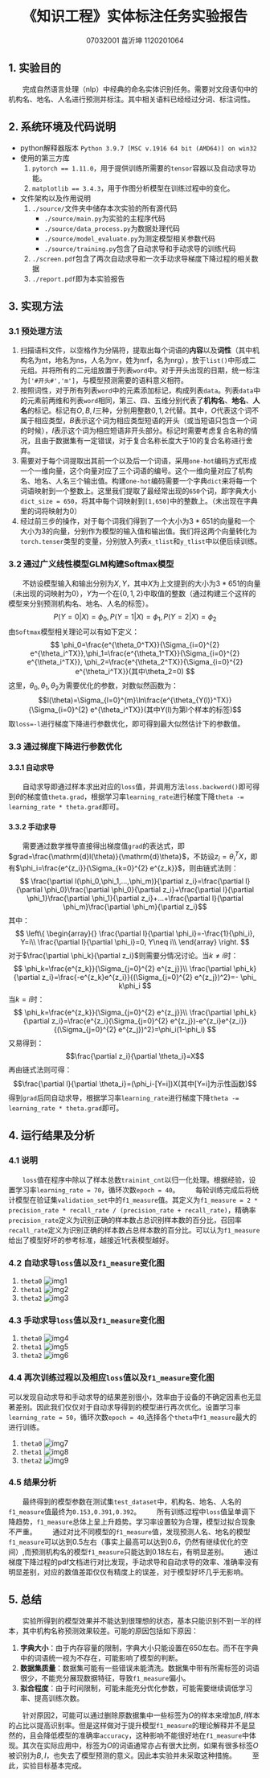 <h1 align = "center">《知识工程》实体标注任务实验报告</h1>
<p align = "center">07032001 苗沂坤 1120201064</p>

## 1. 实验目的
&emsp;&emsp;完成自然语言处理（nlp）中经典的命名实体识别任务。需要对文段语句中的机构名、地名、人名进行预测并标注。其中相关语料已经经过分词、标注词性。

## 2. 系统环境及代码说明
* python解释器版本
`Python 3.9.7 [MSC v.1916 64 bit (AMD64)] on win32`
* 使用的第三方库
  1. `pytorch == 1.11.0`，用于提供训练所需要的`tensor`容器以及自动求导功能。
  2. `matplotlib == 3.4.3`，用于作图分析模型在训练过程中的变化。
* 文件架构以及作用说明
  1. `./source/`文件夹中储存本次实验的所有源代码
     - `./source/main.py`为实验的主程序代码
     - `./source/data_process.py`为数据处理代码
     - `./source/model_evaluate.py`为测定模型相关参数代码
     - `./source/training.py`包含了自动求导和手动求导的训练代码
  2. `./screen.pdf`包含了两次自动求导和一次手动求导梯度下降过程的相关数据
  3. `./report.pdf`即为本实验报告
## 3. 实现方法
### 3.1 预处理方法
1. 扫描语料文件，以空格作为分隔符，提取出每个词语的**内容**以及**词性**（其中机构名为nt，地名为ns，人名为nr，姓为nrf，名为nrg），放于`list()`中形成二元组。并将所有的二元组放置于列表`word`中。对于开头出现的日期，统一标注为`['#开头#','m']`，与模型预测需要的语料意义相符。
2. 按照词性，对于所有列表`word`中的元素添加标记，构成列表`data`。列表`data`中的元素前两维和列表`word`相同，第三、四、五维分别代表了**机构名**、**地名**、**人名**的标记。标记有$O,B,I$三种，分别用整数$0,1,2$代替。其中，$O$代表这个词不属于相应类型，$B$表示这个词为相应类型短语的开头（或当短语只包含一个词的时候），$I$表示这个词为相应短语非开头部分。标记时需要考虑复合名称的情况，且由于数据集有一定错误，对于复合名称长度大于10的复合名称进行舍弃。
3. 需要对于每个词提取出其前一个以及后一个词语，采用`one-hot`编码方式形成一个一维向量，这个向量对应了三个词语的编号。这个一维向量对应了机构名、地名、人名三个输出值。构建`one-hot`编码需要一个字典`dict`来将每一个词语映射到一个整数上。这里我们提取了最经常出现的`650`个词，即字典大小`dict_size = 650`，将其中每个词映射到`[1,650]`中的整数上。（未出现在字典里的词将映射为$0$）
4. 经过前三步的操作，对于每个词我们得到了一个大小为$3*651$的向量和一个大小为$3$的向量，分别作为模型的输入值和输出值。我们将这两个向量转化为`torch.tenser`类型的变量，分别放入列表`x_tlist`和`y_tlist`中以便后续训练。

### 3.2 通过广义线性模型GLM构建Softmax模型
&emsp;&emsp;不妨设模型输入和输出分别为$X,Y$，其中$X$为上文提到的大小为$3*651$的向量（未出现的词映射为0），$Y$为一个在$\left \{ 0, 1, 2 \right \}$中取值的整数（通过构建三个这样的模型来分别预测机构名、地名、人名的标签）。
$$ P(Y=0|X)=\phi_0,P(Y=1|X)=\phi_1,P(Y=2|X)=\phi_2$$
由`Softmax`模型相关理论可以有如下定义：
$$
\phi_0=\frac{e^{\theta_0^TX}}{\Sigma_{i=0}^{2} e^{\theta_i^TX}},\phi_1=\frac{e^{\theta_1^TX}}{\Sigma_{i=0}^{2} e^{\theta_i^TX}},
\phi_2=\frac{e^{\theta_2^TX}}{\Sigma_{i=0}^{2} e^{\theta_i^TX}}(其中\theta_2=0)
$$
这里，$\theta_0,\theta_1,\theta_2$为需要优化的参数，对数似然函数为：
$$l(\theta)=\Sigma_{l=0}^{m}\ln\frac{e^{\theta_{Y(l)}^TX}}{\Sigma_{i=0}^{2} e^{\theta_i^TX}}(其中Y(l)为第l个样本的标签)$$
取`loss=-l`进行梯度下降进行参数优化，即可得到最大似然估计下的参数值。
### 3.3 通过梯度下降进行参数优化
#### 3.3.1 自动求导
&emsp;&emsp;自动求导即通过样本求出对应的`loss`值，并调用方法`loss.backword()`即可得到$\theta$的梯度值`theta.grad`，根据学习率`learning_rate`进行梯度下降`theta -= learning_rate * theta.grad`即可。
#### 3.3.2 手动求导
&emsp;&emsp;需要通过数学推导直接得出梯度值`grad`的表达式，即$grad=\frac{\mathrm{d}l(\theta)}{\mathrm{d}\theta}$，不妨设$z_i=\theta_i^TX$，即有$\phi_i=\frac{e^{z_i}}{\Sigma_{k=0}^{2} e^{z_k}}$，则由链式法则：
$$
\frac{\partial l(\phi_0,\phi_1,...,\phi_m)}{\partial z_i}=\frac{\partial l}{\partial \phi_0}\frac{\partial \phi_0}{\partial z_i}+\frac{\partial l}{\partial \phi_1}\frac{\partial \phi_1}{\partial z_i}+...+\frac{\partial l}{\partial \phi_m}\frac{\partial \phi_m}{\partial z_i}$$
其中：
$$
\left\{
  \begin{array}{}  
             \frac{\partial l}{\partial \phi_i}=-\frac{1}{\phi_i}, Y=i\\  
             \frac{\partial l}{\partial \phi_i}=0, Y\neq i\\  
  \end{array} 
\right.
$$
对于$\frac{\partial \phi_k}{\partial z_i}$则需要分情况讨论。当$k\neq i$时：
$$
\phi_k=\frac{e^{z_k}}{\Sigma_{j=0}^{2} e^{z_j}}\\
\frac{\partial \phi_k}{\partial z_i}=\frac{-e^{z_k}e^{z_i}}{(\Sigma_{j=0}^{2} e^{z_j})^2}=- \phi_ k\phi_i
$$
当$k=i$时：
$$
\phi_k=\frac{e^{z_k}}{\Sigma_{j=0}^{2} e^{z_j}}\\
\frac{\partial \phi_k}{\partial z_i}=\frac{e^{z_i}(\Sigma_{j=0}^{2} e^{z_j})-e^{z_i}e^{z_i}}{(\Sigma_{j=0}^{2} e^{z_j})^2}=\phi_i(1-\phi_i)
$$
又易得到：
$$\frac{\partial z_i}{\partial \theta_i}=X$$
再由链式法则可得：
$$\frac{\partial l}{\partial \theta_i}=(\phi_i-[Y=i])X(其中[Y=i]为示性函数)$$
得到`grad`后同自动求导，根据学习率`learning_rate`进行梯度下降`theta -= learning_rate * theta.grad`即可。
## 4. 运行结果及分析
### 4.1 说明
&emsp;&emsp;`loss`值在程序中除以了样本总数`trainint_cnt`以归一化处理。根据经验，设置学习率`learning_rate = 70`，循环次数`epoch = 40`。
&emsp;&emsp;每轮训练完成后将统计模型在验证集`validation_set`中的`f1_measure`值。其定义为`f1_measure = 2 * precision_rate * recall_rate / (precision_rate + recall_rate)`，精确率`precision_rate`定义为识别正确的样本数占总识别样本数的百分比，召回率`recall_rate`定义为识别正确的样本数占总样本数的百分比。可以认为`f1_measure`给出了模型好坏的参考标准，越接近$1$代表模型越好。
### 4.2 自动求导`loss`值以及`f1_measure`变化图
1. `theta0`
![img1](auto0_theta0.png)
2. `theta1`
![img2](auto0_theta1.png)
3. `theta2`
![img3](auto0_theta2.png)
### 4.3 手动求导`loss`值以及`f1_measure`变化图
1. `theta0`
![img4](manual0_theta0.png)
2. `theta1`
![img5](manual0_theta1.png)
3. `theta2`
![img6](manual0_theta2.png)
### 4.4 再次训练过程以及相应`loss`值以及`f1_measure`变化图
可以发现自动求导和手动求导的结果差别很小，效率由于设备的不确定因素也无显著差别。因此我们仅仅对于自动求导得到的模型进行再次优化。设置学习率`learning_rate = 50`，循环次数`epoch = 40`,选择各个`theta`中`f1_measure`最大的进行训练。
1. `theta0`
![img7](auto1_theta0.png)
2. `theta1`
![img8](auto1_theta1.png)
3. `theta2`
![img9](auto1_theta2.png)
### 4.5 结果分析
&emsp;&emsp;最终得到的模型参数在测试集`test_dataset`中，机构名、地名、人名的`f1_measure`值最终为`0.153,0.391,0.392`。
&emsp;&emsp;所有训练过程中`loss`值呈单调下降趋势，`f1_measure`总体上呈上升趋势。学习率设置较为合理，模型过拟合现象不严重。
&emsp;&emsp;通过对比不同模型的`f1_measure`值，发现预测人名、地名的模型`f1_measure`可以达到$0.5$左右（事实上最高可以达到$0.6$，仍然有继续优化的空间）,而预测机构名的模型`f1_measure`只能达到$0.18$左右，有明显差别。
&emsp;&emsp;通过梯度下降过程的pdf文档进行对比发现，手动求导和自动求导的效率、准确率没有明显差别，对应的数值差距仅仅有精度上的误差，对于模型好坏几乎无影响。
## 5. 总结
&emsp;&emsp;实验所得到的模型效果并不能达到很理想的状态，基本只能识别不到一半的样本，其中机构名称预测效果较差。可能的原因包括如下原因：
1. **字典大小**：由于内存容量的限制，字典大小只能设置在650左右。而不在字典中的词语统一视为不存在，可能影响了模型的判断。
2. **数据集质量**：数据集可能有一些错误未能清洗。数据集中带有所需标签的词语很少，不能充分展现数据特征，导致`f1_measure`偏小。
3. **拟合程度**：由于时间限制，可能未能充分优化参数，可能需要继续调低学习率、提高训练次数。

&emsp;&emsp;针对原因2，可能可以通过删除原数据集中一些标签为$O$的样本来增加$B,I$样本的占比以提高识别率。但是这样做对于提升模型`f1_measure`的理论解释并不是显然的，且会降低模型的准确率`accuracy`，这种影响不能很好地在`f1_measure`中体现。其次在实际应用中，标签为$O$的词语通常亦占有很大比例，如果有很多标签$O$被识别为$B,I$，也失去了模型预测的意义。因此本实验并未采取这种措施。
&emsp;&emsp;至此，实验目标基本完成。